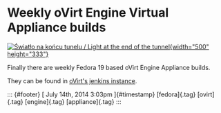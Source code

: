 Weekly oVirt Engine Virtual Appliance builds
============================================

[![Światło na końcu tunelu / Light at the end of the
tunnel](https://farm4.staticflickr.com/3774/9479858193_e4cb6d31dd.jpg){width="500"
height="333"}](https://www.flickr.com/photos/rrrodrigo/9479858193/ "Światło na końcu tunelu / Light at the end of the tunnel von Rrrodrigo bei Flickr")

Finally there are weekly Fedora 19 based oVirt Engine Appliance builds.

They can be found in [oVirt's jenkins
instance](http://jenkins.ovirt.org/view/All/job/ovirt-appliance_master_merged/).

::: {#footer}
[ July 14th, 2014 3:03pm ]{#timestamp} [fedora]{.tag} [ovirt]{.tag}
[engine]{.tag} [appliance]{.tag}
:::
